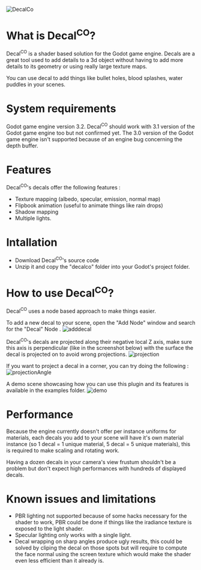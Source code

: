 ![DecalCo](https://user-images.githubusercontent.com/54776415/83608466-411aec80-a57d-11ea-9711-9c03a95c07ad.PNG)

# What is Decal<sup>CO</sup>?

Decal<sup>CO</sup> is a shader based solution for the Godot game engine. Decals are a great tool used to add details to a 3d object without having to add more details to its geometry or using really large texture maps.

You can use decal to add things like bullet holes, blood splashes, water puddles in your scenes.

# System requirements

Godot game engine version 3.2.
Decal<sup>CO</sup> should work with 3.1 version of the Godot game engine too but not confirmed yet.
The 3.0 version of the Godot game engine isn't supported because of an engine bug concerning the depth buffer.

# Features 

Decal<sup>CO</sup>'s decals offer the following features :
- Texture mapping (albedo, specular, emission, normal map)
- Flipbook animation (useful to animate things like rain drops)
- Shadow mapping
- Multiple lights.

# Intallation

- Download Decal<sup>CO</sup>'s source code
- Unzip it and copy the "decalco" folder into your Godot's project folder.

# How to use Decal<sup>CO</sup>?

Decal<sup>CO</sup> uses a node based approach to make things easier.

To add a new decal to your scene, open the "Add Node" window and search for the "Decal" Node .
![adddecal](https://user-images.githubusercontent.com/54776415/83612272-7bd35380-a582-11ea-8f8a-f27121ebd839.PNG)

Decal<sup>CO</sup>'s decals are projected along their negative local Z axis, make sure this axis is perpendicular (like in the screenshot below) with the surface the decal is projected on to avoid wrong projections.
![projection](https://user-images.githubusercontent.com/54776415/83612625-ef756080-a582-11ea-9824-48863c10e307.PNG)

If you want to project a decal in a corner, you can try doing the following :
![projectionAngle](https://user-images.githubusercontent.com/54776415/83612801-3400fc00-a583-11ea-923c-9097e790e601.PNG)

A demo scene showcasing how you can use this plugin and its features is available in the examples folder.
![demo](https://user-images.githubusercontent.com/54776415/83613098-9528cf80-a583-11ea-92e1-d0b6e10069b0.PNG)

# Performance

Because the engine currently doesn't offer per instance uniforms for materials, each decals you add to your scene will have it's own material instance (so 1 decal = 1 unique material, 5 decal = 5 unique materials), this is required to make scaling and rotating work.

Having a dozen decals in your camera's view frustum shouldn't be a problem but don't expect high performances with hundreds of displayed decals.

# Known issues and limitations

- PBR lighting not supported because of some hacks necessary for the shader to work, PBR could be done if things like the iradiance texture is exposed to the light shader.
- Specular lighting only works with a single light.
- Decal wrapping on sharp angles produce ugly results, this could be solved by cliping the decal on those spots but will require to compute the face normal using the screen texture which would make the shader even less efficient than it already is.
